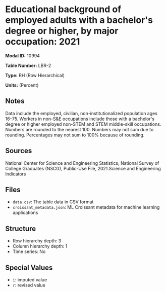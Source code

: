 # Educational background of employed adults with a bachelor's degree or higher, by major occupation: 2021

**Modal ID:** 10994

**Table Number:** LBR-2

**Type:** RH (Row Hierarchical)

**Units:** (Percent)

## Notes

Data include the employed, civilian, non-institutionalized population ages 16–75. Workers in non-S&E occupations include those with a bachelor's degree or higher employed non-STEM and STEM middle-skill occupations. Numbers are rounded to the nearest 100. Numbers may not sum due to rounding. Percentages may not sum to 100% because of rounding.

## Sources

National Center for Science and Engineering Statistics, National Survey of College Graduates (NSCG), Public-Use File, 2021.Science and Engineering Indicators

## Files

- `data.csv`: The table data in CSV format
- `croissant_metadata.json`: ML Croissant metadata for machine learning applications

## Structure

- Row hierarchy depth: 3
- Column hierarchy depth: 1
- Time series: No

## Special Values

- `i`: imputed value
- `r`: revised value
